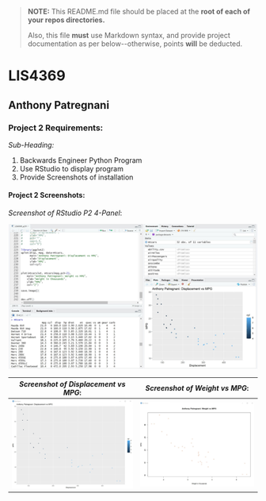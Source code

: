 > **NOTE:** This README.md file should be placed at the **root of each of your repos directories.**
>
>Also, this file **must** use Markdown syntax, and provide project documentation as per below--otherwise, points **will** be deducted.
>

# LIS4369

## Anthony Patregnani

### Project 2 Requirements:

*Sub-Heading:*

1. Backwards Engineer Python Program
2. Use RStudio to display program
3. Provide Screenshots of installation


#### Project 2 Screenshots:

*Screenshot of RStudio P2 4-Panel*:

![RStudio Screenshot](img/p2_4panel.jpg)





| *Screenshot of Displacement vs MPG*:  |  *Screenshot of Weight vs MPG*: |
|---|---|
|  ![Rstudio Screenshot](img/dispvsmpg.jpg) |  ![RStudio Screenshot](img/weightvsmpg.jpg) |



